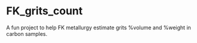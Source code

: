 # FK_grits_count
A fun project to help FK metallurgy estimate grits %volume and %weight in carbon samples.
